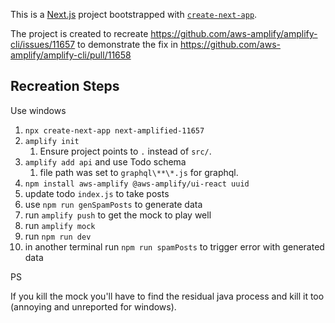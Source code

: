 This is a [Next.js](https://nextjs.org/) project bootstrapped with [`create-next-app`](https://github.com/vercel/next.js/tree/canary/packages/create-next-app).

The project is created to recreate https://github.com/aws-amplify/amplify-cli/issues/11657
to demonstrate the fix in https://github.com/aws-amplify/amplify-cli/pull/11658
## Recreation Steps
Use windows

  1. `npx create-next-app next-amplified-11657`
  2. `amplify init`
     1. Ensure project points to `.` instead of `src/`.
  3. `amplify add api` and use Todo schema
     1. file path was set to `graphql\**\*.js` for graphql.
  4. `npm install aws-amplify @aws-amplify/ui-react uuid`
  5. update todo `index.js` to take posts
  6. use `npm run genSpamPosts` to generate data
  7. run `amplify push` to get the mock to play well
  8. run `amplify mock`
  9. run `npm run dev`
  10. in another terminal run `npm run spamPosts` to trigger error with generated data

PS

If you kill the mock you'll have to find the residual java process and kill it too (annoying and unreported for windows).
